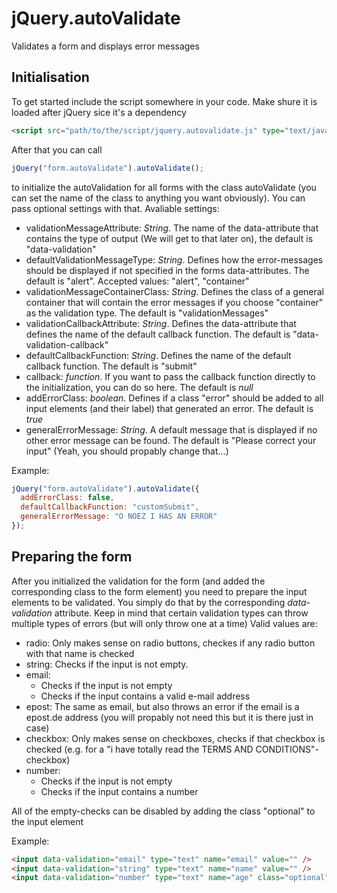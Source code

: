 jQuery.autoValidate
===================
Validates a form and displays error messages

Initialisation
--------------

To get started include the script somewhere in your code. Make shure it is loaded after jQuery sice it's a dependency
```html
<script src="path/to/the/script/jquery.autovalidate.js" type="text/javascript"></script>
```
After that you can call
```js
jQuery("form.autoValidate").autoValidate();
```
to initialize the autoValidation for all forms with the class autoValidate (you can set the name of the class to anything you want obviously). You can pass optional settings with that.
Avaliable settings:
* validationMessageAttribute: *String*. The name of the data-attribute that contains the type of output (We will get to that later on), the default is "data-validation"
* defaultValidationMessageType: *String*. Defines how the error-messages should be displayed if not specified in the forms data-attributes. The default is "alert". Accepted values: "alert", "container"
* validationMessageContainerClass: *String*. Defines the class of a general container that will contain the error messages if you choose "container" as the validation type. The default is "validationMessages"
* validationCallbackAttribute: *String*. Defines the data-attribute that defines the name of the default callback function. The default is "data-validation-callback"
* defaultCallbackFunction: *String*. Defines the name of the default callback function. The default is "submit"
* callback: *function*. If you want to pass the callback function directly to the initialization, you can do so here. The default is *null*
* addErrorClass: *boolean*. Defines if a class "error" should be added to all input elements (and their label) that generated an error. The default is *true*
* generalErrorMessage: *String*. A default message that is displayed if no other error message can be found. The default is "Please correct your input" (Yeah, you should propably change that...)

Example:
```js
jQuery("form.autoValidate").autoValidate({
  addErrorClass: false,
  defaultCallbackFunction: "customSubmit",
  generalErrorMessage: "O NOEZ I HAS AN ERROR"
});
```

Preparing the form
------------------
After you initialized the validation for the form (and added the corresponding class to the form element) you need to prepare the input elements to be validated. You simply do that by the corresponding *data-validation* attribute. Keep in mind that certain validation types can throw multiple types of errors (but will only throw one at a time)
Valid values are:
* radio: Only makes sense on radio buttons, checkes if any radio button with that name is checked
* string: Checks if the input is not empty.
* email: 
  * Checks if the input is not empty
  * Checks if the input contains a valid e-mail address
* epost: The same as email, but also throws an error if the email is a epost.de address (you will propably not need this but it is there just in case)
* checkbox: Only makes sense on checkboxes, checks if that checkbox is checked (e.g. for a "i have totally read the TERMS AND CONDITIONS"-checkbox)
* number:
  * Checks if the input is not empty
  * Checks if the input contains a number

All of the empty-checks can be disabled by adding the class "optional" to the input element

Example:
```html
<input data-validation="email" type="text" name="email" value="" />
<input data-validation="string" type="text" name="name" value="" />
<input data-validation="number" type="text" name="age" class="optional" value="" />
```
